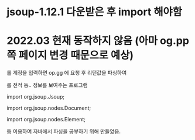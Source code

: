 # jsoup-1.12.1 다운받은 후 import 해야함
# 2022.03 현재 동작하지 않음 (아마 og.pp 쪽 페이지 변경 때문으로 예상)

롤 계정을 입력하면 op.gg 에 요청 후 리턴값을 파싱하여

롤 전적 등.. 정보를 보여주는 프로그램

import org.jsoup.Jsoup;

import org.jsoup.nodes.Document;

import org.jsoup.nodes.Element;

등 이용하여 자바에서 파싱을 공부하기 위해 만들었음.
